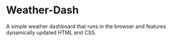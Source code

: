 # Weather-Dash
A simple weather dashboard that runs in the browser and features dynamically updated HTML and CSS.

